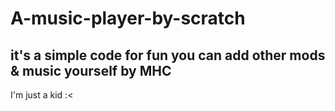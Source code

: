 # A-music-player-by-scratch
it's a simple code for fun
you can add other mods & music yourself
by MHC
--------------------------
I'm just a kid :<
